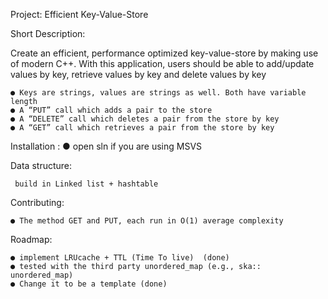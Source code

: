 Project: Efficient Key-Value-Store

Short Description:

Create an efficient, performance optimized key-value-store by making use of modern C++. With this application, 
users should be able to add/update values by key, retrieve values by key and delete values by key


	● Keys are strings, values are strings as well. Both have variable length
	● A “PUT” call which adds a pair to the store
	● A “DELETE” call which deletes a pair from the store by key
	● A “GET” call which retrieves a pair from the store by key
	
Installation :
	● open sln if you are using MSVS
	
	
Data structure:
	
	 build in Linked list + hashtable 
 

Contributing:
	
	● The method GET and PUT, each run in O(1) average complexity

Roadmap:
	
	● implement LRUcache + TTL (Time To live)  (done)
	● tested with the third party unordered_map (e.g., ska:: unordered_map)
	● Change it to be a template (done)
	
